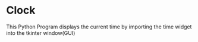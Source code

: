 # Clock
This Python Program displays the current time by importing the time widget into the tkinter window(GUI)
